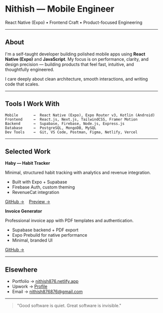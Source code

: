 # Nithish — Mobile Engineer

React Native (Expo) • Frontend Craft • Product-focused Engineering

---

## About

I'm a self-taught developer building polished mobile apps using **React Native (Expo)** and **JavaScript**. My focus is on performance, clarity, and design precision — building products that feel fast, intuitive, and thoughtfully engineered.

I care deeply about clean architecture, smooth interactions, and writing code that scales.

---

## Tools I Work With

```
Mobile       →  React Native (Expo), Expo Router v3, Kotlin (Android)
Frontend     →  React.js, Next.js, TailwindCSS, Framer Motion
Backend      →  Supabase, Firebase, Node.js, Express.js
Database     →  PostgreSQL, MongoDB, MySQL
Dev Tools    →  Git, VS Code, Postman, Figma, Netlify, Vercel
```

---

## Selected Work

**Haby — Habit Tracker**

Minimal, structured habit tracking with analytics and revenue integration.

* Built with Expo + Supabase
* Firebase Auth, custom theming
* RevenueCat integration

[GitHub →](https://github.com/nithish876/haby)    [Preview →](https://haby.netlify.app)

**Invoice Generator**

Professional invoice app with PDF templates and authentication.

* Supabase backend + PDF export
* Expo Prebuild for native performance
* Minimal, branded UI

[GitHub →](https://github.com/nithish876/invoice-app)

---

## Elsewhere

* Portfolio → [nithish876.netlify.app](https://nithish876.netlify.app)
* Upwork → [Profile](https://www.upwork.com/freelancers/~019a296596dd84eb01)
* Email → [nithish876876@gmail.com](mailto:nithish876876@gmail.com)

---

> "Good software is quiet. Great software is invisible."
